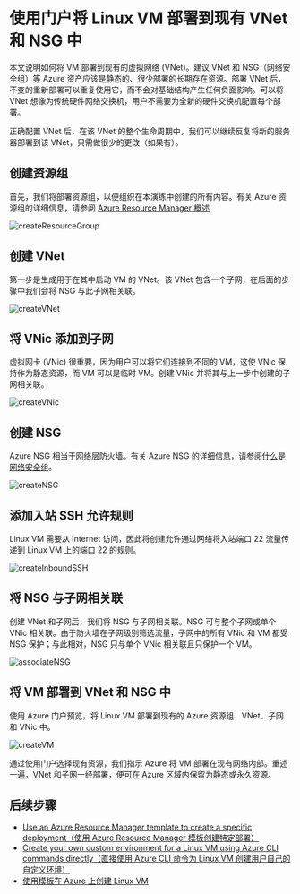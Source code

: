 <properties
    pageTitle="使用门户将 Linux VM 部署到现有 Azure 虚拟网络 | Azure"
    description="使用门户将 Linux VM 部署到现有 Azure 虚拟网络。"
    services="virtual-machines-linux"
    documentationcenter="virtual-machines-linux"
    author="vlivech"
    manager="timlt"
    editor="" />
<tags
    ms.assetid="ms.service: virtual-machines-linux"
    ms.devlang="NA"
    ms.topic="article"
    ms.tgt_pltfrm="vm-linux"
    ms.workload="infrastructure"
    ms.date="11/21/2016"
    wacn.date="01/13/2017"
    ms.author="v-livech" />  


# 使用门户将 Linux VM 部署到现有 VNet 和 NSG 中

本文说明如何将 VM 部署到现有的虚拟网络 (VNet)。建议 VNet 和 NSG（网络安全组）等 Azure 资产应该是静态的、很少部署的长期存在资源。部署 VNet 后，不变的重新部署可以重复使用它，而不会对基础结构产生任何负面影响。可以将 VNet 想像为传统硬件网络交换机，用户不需要为全新的硬件交换机配置每个部署。

正确配置 VNet 后，在该 VNet 的整个生命周期中，我们可以继续反复将新的服务器部署到该 VNet，只需做很少的更改（如果有）。

## 创建资源组

首先，我们将部署资源组，以便组织在本演练中创建的所有内容。有关 Azure 资源组的详细信息，请参阅 [Azure Resource Manager 概述](/documentation/articles/resource-group-overview/)

![createResourceGroup](./media/virtual-machines-linux-deploy-linux-vm-into-existing-vnet-using-portal/createResourceGroup.png)  



## 创建 VNet

第一步是生成用于在其中启动 VM 的 VNet。该 VNet 包含一个子网，在后面的步骤中我们会将 NSG 与此子网相关联。

![createVNet](./media/virtual-machines-linux-deploy-linux-vm-into-existing-vnet-using-portal/createVNet.png)  


## 将 VNic 添加到子网

虚拟网卡 (VNic) 很重要，因为用户可以将它们连接到不同的 VM，这使 VNic 保持作为静态资源，而 VM 可以是临时 VM。创建 VNic 并将其与上一步中创建的子网相关联。

![createVNic](./media/virtual-machines-linux-deploy-linux-vm-into-existing-vnet-using-portal/createVNic.png)  


## 创建 NSG

Azure NSG 相当于网络层防火墙。有关 Azure NSG 的详细信息，请参阅[什么是网络安全组](/documentation/articles/virtual-networks-nsg/)。

![createNSG](./media/virtual-machines-linux-deploy-linux-vm-into-existing-vnet-using-portal/createNSG.png)  


## 添加入站 SSH 允许规则

Linux VM 需要从 Internet 访问，因此将创建允许通过网络将入站端口 22 流量传递到 Linux VM 上的端口 22 的规则。

![createInboundSSH](./media/virtual-machines-linux-deploy-linux-vm-into-existing-vnet-using-portal/createInboundSSH.png)  


## 将 NSG 与子网相关联

创建 VNet 和子网后，我们将 NSG 与子网相关联。NSG 可与整个子网或单个 VNic 相关联。由于防火墙在子网级别筛选流量，子网中的所有 VNic 和 VM 都受 NSG 保护；与此相对，NSG 只与单个 VNic 相关联且只保护一个 VM。

![associateNSG](./media/virtual-machines-linux-deploy-linux-vm-into-existing-vnet-using-portal/associateNSG.png)  



## 将 VM 部署到 VNet 和 NSG 中

使用 Azure 门户预览，将 Linux VM 部署到现有的 Azure 资源组、VNet、子网和 VNic 中。

![createVM](./media/virtual-machines-linux-deploy-linux-vm-into-existing-vnet-using-portal/createVM.png)  


通过使用门户选择现有资源，我们指示 Azure 将 VM 部署在现有网络内部。重述一遍，VNet 和子网一经部署，便可在 Azure 区域内保留为静态或永久资源。

## 后续步骤

* [Use an Azure Resource Manager template to create a specific deployment（使用 Azure Resource Manager 模板创建特定部署）](/documentation/articles/virtual-machines-linux-cli-deploy-templates/)
* [Create your own custom environment for a Linux VM using Azure CLI commands directly（直接使用 Azure CLI 命令为 Linux VM 创建用户自己的自定义环境）](/documentation/articles/virtual-machines-linux-create-cli-complete/)
* [使用模板在 Azure 上创建 Linux VM](/documentation/articles/virtual-machines-linux-create-ssh-secured-vm-from-template/)

<!---HONumber=Mooncake_0109_2017-->
